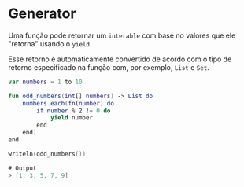 # Generator

Uma função pode retornar um `interable` com base no valores que ele "retorna" usando o `yield`.&#x20;

Esse retorno é automaticamente convertido de acordo com o tipo de retorno especificado na função com, por exemplo, `List` e `Set`.

```kotlin
var numbers = 1 to 10

fun odd_numbers(int[] numbers) -> List do
    numbers.each(fn(number) do
        if number % 2 != 0 do
            yield number
        end
    end)
end

writeln(odd_numbers())

# Output
> [1, 3, 5, 7, 9]
```
